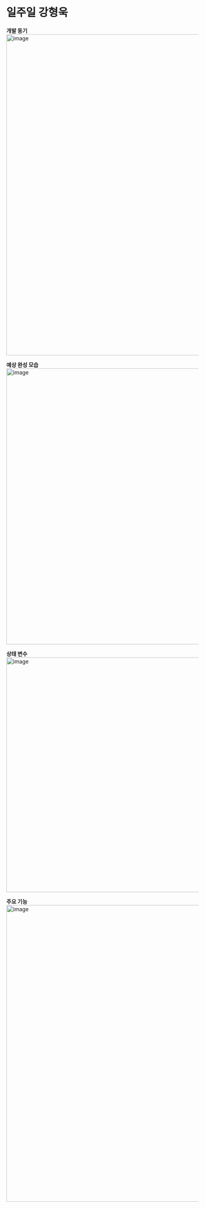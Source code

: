 # 일주일 강형욱


**개발 동기**  
<img width="840" alt="image" src="https://github.com/youna3515/puppy_simulation_game/assets/83687848/b731f761-c23e-4f67-8b9c-b9cdfd568a2a">

**예상 완성 모습**  
<img width="722" alt="image" src="https://github.com/youna3515/puppy_simulation_game/assets/83687848/1474f44f-9361-4ef9-a118-41116a443635">

**상태 변수**  
<img width="614" alt="image" src="https://github.com/youna3515/puppy_simulation_game/assets/83687848/3637d993-9284-437d-86b4-9b6399bb1f64">

**주요 기능**  
<img width="776" alt="image" src="https://github.com/youna3515/puppy_simulation_game/assets/83687848/976b622a-079f-42bd-bcae-f0fc99b10735">
